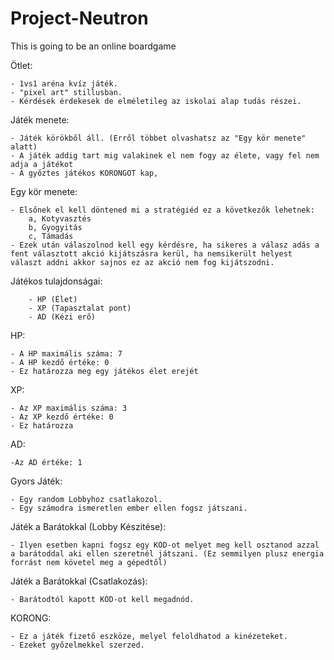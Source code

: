# Project-Neutron

This is going to be an online boardgame

Ötlet:

    - 1vs1 aréna kvíz játék.
    - "pixel art" stillusban.
    - Kérdések érdekesek de elméletileg az iskolai alap tudás részei.

Játék menete:

    - Játék körökből áll. (Erről többet olvashatsz az "Egy kör menete" alatt)
    - A játék addig tart mig valakinek el nem fogy az élete, vagy fel nem adja a játékot
    - A győztes játékos KORONGOT kap,

Egy kör menete:

    - Elsőnek el kell döntened mi a stratégiéd ez a következők lehetnek:
        a, Kotyvasztés
        b, Gyogyitás
        c, Támadás
    - Ezek után válaszolnod kell egy kérdésre, ha sikeres a válasz adás a fent választott akció kijátszásra kerül, ha nemsikerült helyest választ addni akkor sajnos ez az akció nem fog kijátszodni.

Játékos tulajdonságai:

        - HP (Élet)
        - XP (Tapasztalat pont)
        - AD (Kézi erő)

HP:

    - A HP maximális száma: 7
    - A HP kezdő értéke: 0
    - Ez határozza meg egy játékos élet erejét

XP:

    - Az XP maximális száma: 3
    - Az XP kezdő értéke: 0
    - Ez határozza

AD:

    -Az AD értéke: 1

Gyors Játék:

    - Egy random Lobbyhoz csatlakozol.
    - Egy számodra ismeretlen ember ellen fogsz játszani.

Játék a Barátokkal (Lobby Készitése):

    - Ilyen esetben kapni fogsz egy KÓD-ot melyet meg kell osztanod azzal a barátoddal aki ellen szeretnél játszani. (Ez semmilyen plusz energia forrást nem követel meg a gépedtől)

Játék a Barátokkal (Csatlakozás):

    - Barátodtól kapott KÓD-ot kell megadnód.

KORONG:

    - Ez a játék fizető eszköze, melyel feloldhatod a kinézeteket.
    - Ezeket győzelmekkel szerzed.
